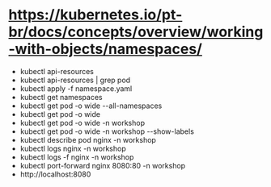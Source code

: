 # https://kubernetes.io/pt-br/docs/concepts/overview/working-with-objects/namespaces/

- kubectl api-resources
- kubectl api-resources | grep pod
- kubectl apply -f namespace.yaml
- kubectl get namespaces
- kubectl get pod -o wide --all-namespaces
- kubectl get pod -o wide
- kubectl get pod -o wide -n workshop
- kubectl get pod -o wide -n workshop --show-labels
- kubectl describe pod nginx -n workshop
- kubectl logs nginx -n workshop
- kubectl logs -f nginx -n workshop
- kubectl port-forward nginx 8080:80 -n workshop
- http://localhost:8080
 